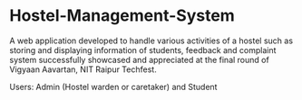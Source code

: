 # Hostel-Management-System
A web application developed to handle various activities of a hostel such as storing and displaying information of students, feedback and complaint system successfully showcased and appreciated at the final round of Vigyaan Aavartan, NIT Raipur Techfest.

Users:
Admin (Hostel warden or caretaker)
 and Student 
